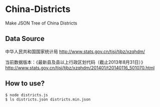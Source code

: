China-Districts
===============

Make JSON Tree of China Districts


## Data Source
中华人民共和国国家统计局
http://www.stats.gov.cn/tjsj/tjbz/xzqhdm/

当前数据版本：《最新县及县以上行政区划代码（截止2013年8月31日）》
http://www.stats.gov.cn/tjsj/tjbz/xzqhdm/201401/t20140116_501070.html


## How to use?
    $ node districts.js
    $ ls districts.json districts.min.json
